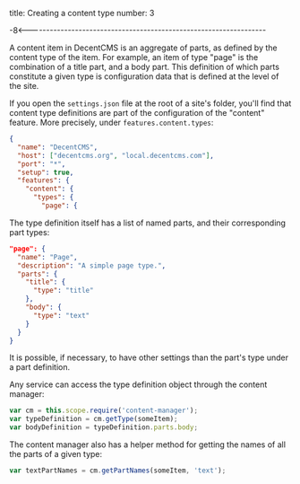 title: Creating a content type
number: 3

-8<------------------------------------------------------------------

A content item in DecentCMS is an aggregate of parts, as defined by
the content type of the item.
For example, an item of type "page" is the combination of a title
part, and a body part.
This definition of which parts constitute a given type is
configuration data that is defined at the level of the site.

If you open the `settings.json` file at the root of a site's folder,
you'll find that content type definitions are part of the
configuration of the "content" feature.
More precisely, under `features.content.types`:

```json
{
  "name": "DecentCMS",
  "host": ["decentcms.org", "local.decentcms.com"],
  "port": "*",
  "setup": true,
  "features": {
    "content": {
      "types": {
        "page": {
```

The type definition itself has a list of named parts, and their
corresponding part types:

```json
"page": {
  "name": "Page",
  "description": "A simple page type.",
  "parts": {
    "title": {
      "type": "title"
    },
    "body": {
      "type": "text"
    }
  }
}
```

It is possible, if necessary, to have other settings than the part's
type under a part definition.

Any service can access the type definition object through the content
manager:

```js
var cm = this.scope.require('content-manager');
var typeDefinition = cm.getType(someItem);
var bodyDefinition = typeDefinition.parts.body;
```

The content manager also has a helper method for getting the names of
all the parts of a given type:

```js
var textPartNames = cm.getPartNames(someItem, 'text');
```
